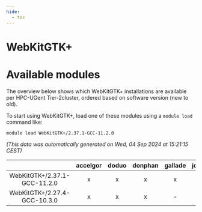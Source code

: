 ```yaml
---
hide:
  - toc
---
```


WebKitGTK+
==========

# Available modules


The overview below shows which WebKitGTK+ installations are available per HPC-UGent Tier-2cluster, ordered based on software version (new to old).

To start using WebKitGTK+, load one of these modules using a `module load` command like:

```shell
module load WebKitGTK+/2.37.1-GCC-11.2.0
```

*(This data was automatically generated on Wed, 04 Sep 2024 at 15:21:15 CEST)*  

| |accelgor|doduo|donphan|gallade|joltik|shinx|skitty|
| :---: | :---: | :---: | :---: | :---: | :---: | :---: | :---: |
|WebKitGTK+/2.37.1-GCC-11.2.0|x|x|x|x|x|-|x|
|WebKitGTK+/2.27.4-GCC-10.3.0|x|x|x|-|x|-|x|
